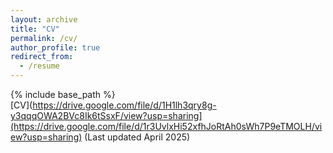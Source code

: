 ```yaml
---
layout: archive
title: "CV"
permalink: /cv/
author_profile: true
redirect_from:
  - /resume
---
```

{% include base_path %}  
[CV](https://drive.google.com/file/d/1H1lh3qry8g-y3qqqOWA2BVc8Ik6tSsxF/view?usp=sharing](https://drive.google.com/file/d/1r3UvlxHi52xfhJoRtAh0sWh7P9eTMOLH/view?usp=sharing)
(Last updated April 2025)
